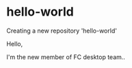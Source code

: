 # hello-world
Creating a new repository 'hello-world'

Hello,

I'm the new member of FC desktop team..
